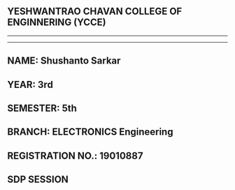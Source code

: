 ## YESHWANTRAO CHAVAN COLLEGE OF ENGINNERING (YCCE)

---
---

## NAME: Shushanto Sarkar
## YEAR: 3rd
## SEMESTER: 5th
## BRANCH: ELECTRONICS Engineering
## REGISTRATION NO.: 19010887
## SDP SESSION 